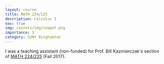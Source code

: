 ```yaml
---
layout: course
title: MATH 224/225
description: Calculus I
nav: true
img: /assets/img/teapot.png
importance: 3
category: SUNY Binghamton
---
```


I was a teaching assistant (non-funded) for Prof. Bill Kazmierczak's section of [MATH 224/225](http://www2.math.binghamton.edu/p/calculus) (Fall 2017). 